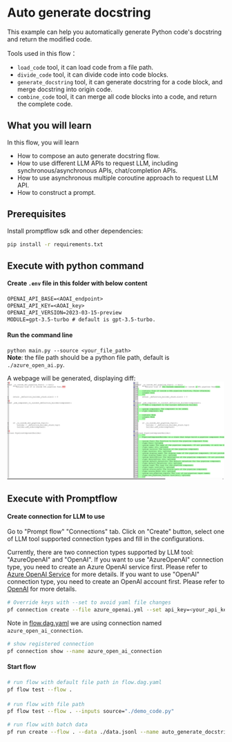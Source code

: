 # Auto generate docstring
This example can help you automatically generate Python code's docstring and return the modified code.

Tools used in this flow：
- `load_code` tool, it can load code from a file path.
- `divide_code` tool, it can divide code into code blocks.
- `generate_docstring` tool, it can generate docstring for a code block, and merge docstring into origin code.
- `combine_code` tool, it can merge all code blocks into a code, and return the complete code.

## What you will learn

In this flow, you will learn
- How to compose an auto generate docstring flow.
- How to use different LLM APIs to request LLM, including synchronous/asynchronous APIs, chat/completion APIs.
- How to use asynchronous multiple coroutine approach to request LLM API.
- How to construct a prompt.

## Prerequisites

Install promptflow sdk and other dependencies:
```bash
pip install -r requirements.txt
```

## Execute with python command
#### Create `.env` file in this folder with below content
```
OPENAI_API_BASE=<AOAI_endpoint>
OPENAI_API_KEY=<AOAI_key>
OPENAI_API_VERSION=2023-03-15-preview
MODULE=gpt-3.5-turbo # default is gpt-3.5-turbo.  
```

#### Run the command line
`python main.py --source <your_file_path>`  
**Note**: the file path should be a python file path, default is `./azure_open_ai.py`.

A webpage will be generated, displaying diff:
![result](result.png)


## Execute with Promptflow
#### Create connection for LLM to use
Go to "Prompt flow" "Connections" tab. Click on "Create" button, select one of LLM tool supported connection types and fill in the configurations.

Currently, there are two connection types supported by LLM tool: "AzureOpenAI" and "OpenAI". If you want to use "AzureOpenAI" connection type, you need to create an Azure OpenAI service first. Please refer to [Azure OpenAI Service](https://azure.microsoft.com/en-us/products/cognitive-services/openai-service/) for more details. If you want to use "OpenAI" connection type, you need to create an OpenAI account first. Please refer to [OpenAI](https://platform.openai.com/) for more details.

```bash
# Override keys with --set to avoid yaml file changes
pf connection create --file azure_openai.yml --set api_key=<your_api_key> api_base=<your_api_base>
```

Note in [flow.dag.yaml](flow.dag.yaml) we are using connection named `azure_open_ai_connection`.
```bash
# show registered connection 
pf connection show --name azure_open_ai_connection
```

#### Start flow

```bash
# run flow with default file path in flow.dag.yaml
pf flow test --flow . 

# run flow with file path
pf flow test --flow . --inputs source="./demo_code.py"
```

```bash
# run flow with batch data
pf run create --flow . --data ./data.jsonl --name auto_generate_docstring
```

